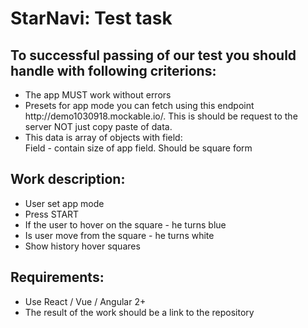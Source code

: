 # StarNavi: Test task

## To successful passing of our test you should handle with following criterions:
<ul>
  <li>
    The app MUST work without errors
  </li>
  <li>
    Presets for app mode you can fetch using this endpoint http://demo1030918.mockable.io/. This is should be request to the server NOT just copy paste of data.
  </li>
  <li>
    This data is array of objects with field:<br>
    Field - contain size of app field. Should be square form
  </li>
  </ul>

## Work description:

<ul>
  <li>
    User set app mode
  </li>
  <li>
    Press START
  </li>
  <li>
    If the user to hover on the square - he turns blue
  </li>
  <li>
    Is user move from the square - he turns white
  </li>
  <li>   
    Show history hover squares
  </li>
  </ul>

## Requirements:

<ul>
  <li>
    Use React / Vue / Angular 2+
  </li>
  <li>
    The result of the work should be a link to the repository
  </li>
  </ul>
